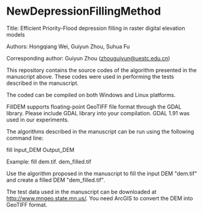 # NewDepressionFillingMethod
Title: Efficient Priority-Flood depression filling in raster digital elevation models

Authors: Hongqiang Wei, Guiyun Zhou, Suhua Fu

Corresponding author: Guiyun Zhou (zhouguiyun@uestc.edu.cn)

This repository contains the source codes of the algorithm presented in the manuscript above. These codes were used in performing the tests described in the manuscript.

The coded can be compiled on both Windows and Linux platforms.

FillDEM supports floating-point GeoTIFF file format through the GDAL library. Please include GDAL library into your compilation. GDAL 1.91 was used in our experiments.

The algorithms described in the manuscript can be run using the following command line:

fill Input_DEM Output_DEM

Example: fill dem.tif. dem_filled.tif

Use the algorithm proposed in the manuscript to fill the input DEM "dem.tif" and create a filled DEM "dem_filled.tif".

The test data used in the manuscript can be downloaded at http://www.mngeo.state.mn.us/. You need ArcGIS to convert the DEM into GeoTIFF format.

